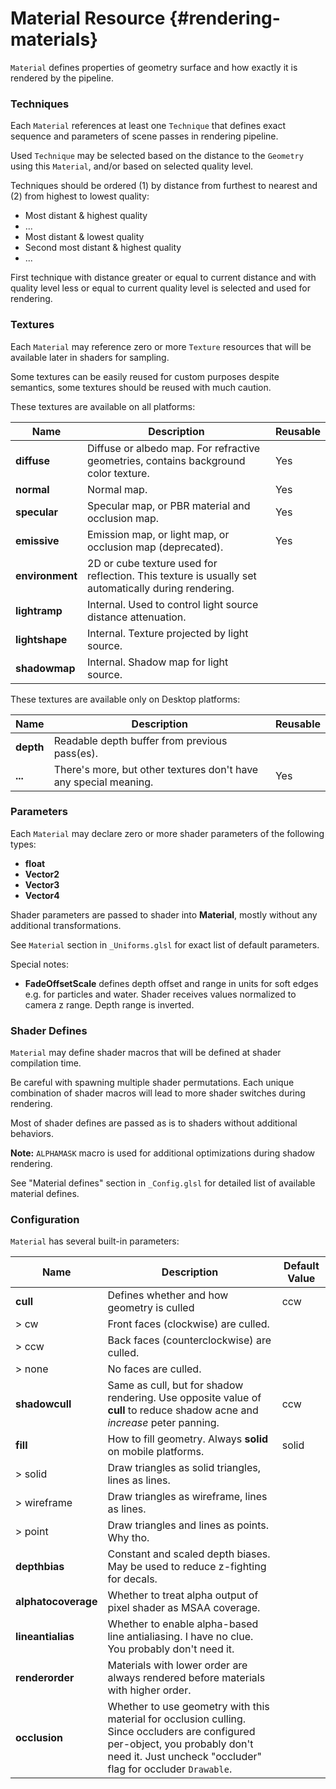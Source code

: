 Material Resource {#rendering-materials}
========================================

`Material` defines properties of geometry surface and how exactly it is rendered by the pipeline.

### Techniques

Each `Material` references at least one `Technique` that defines exact sequence and parameters of scene passes in rendering pipeline.

Used `Technique` may be selected based on the distance to the `Geometry` using this `Material`, and/or based on selected quality level.

Techniques should be ordered (1) by distance from furthest to nearest and (2) from highest to lowest quality:

- Most distant & highest quality
- ...
- Most distant & lowest quality
- Second most distant & highest quality
- ...

First technique with distance greater or equal to current distance and with quality level less or equal to current quality level is selected and used for rendering.

### Textures

Each `Material` may reference zero or more `Texture` resources that will be available later in shaders for sampling.

Some textures can be easily reused for custom purposes despite semantics, some textures should be reused with much caution.

These textures are available on all platforms:

|Name|Description|Reusable|
|-|-|-|
|**diffuse**|Diffuse or albedo map. For refractive geometries, contains background color texture.|Yes|
|**normal**|Normal map.|Yes|
|**specular**|Specular map, or PBR material and occlusion map.|Yes|
|**emissive**|Emission map, or light map, or occlusion map (deprecated).|Yes|
|**environment**|2D or cube texture used for reflection. This texture is usually set automatically during rendering.|
|**lightramp**|Internal. Used to control light source distance attenuation.||
|**lightshape**|Internal. Texture projected by light source.||
|**shadowmap**|Internal. Shadow map for light source.||

These textures are available only on Desktop platforms:

|Name|Description|Reusable|
|-|-|-|
|**depth**|Readable depth buffer from previous pass(es).||
|**...**|There's more, but other textures don't have any special meaning.|Yes|

### Parameters

Each `Material` may declare zero or more shader parameters of the following types:

- **float**
- **Vector2**
- **Vector3**
- **Vector4**

Shader parameters are passed to shader into **Material**, mostly without any additional transformations.

See `Material` section in `_Uniforms.glsl` for exact list of default parameters.

Special notes:

* **FadeOffsetScale** defines depth offset and range in units for soft edges e.g. for particles and water. Shader receives values normalized to camera z range. Depth range is inverted.

### Shader Defines

`Material` may define shader macros that will be defined at shader compilation time.

Be careful with spawning multiple shader permutations.
Each unique combination of shader macros will lead to more shader switches during rendering.

Most of shader defines are passed as is to shaders without additional behaviors.

**Note:** `ALPHAMASK` macro is used for additional optimizations during shadow rendering.

See "Material defines" section in `_Config.glsl` for detailed list of available material defines.

### Configuration

`Material` has several built-in parameters:

|Name|Description|Default Value|
|-|-|-|
|**cull**|Defines whether and how geometry is culled|ccw|
|> cw|Front faces (clockwise) are culled.||
|> ccw|Back faces (counterclockwise) are culled.||
|> none|No faces are culled.||
|**shadowcull**|Same as cull, but for shadow rendering. Use opposite value of **cull** to reduce shadow acne and *increase* peter panning.|ccw|
|**fill**|How to fill geometry. Always **solid** on mobile platforms.|solid|
|> solid|Draw triangles as solid triangles, lines as lines.||
|>&nbsp;wireframe|Draw triangles as wireframe, lines as lines.||
|> point|Draw triangles and lines as points. Why tho.||
|**depthbias**|Constant and scaled depth biases. May be used to reduce z-fighting for decals.||
|**alphatocoverage**|Whether to treat alpha output of pixel shader as MSAA coverage.||
|**lineantialias**|Whether to enable alpha-based line antialiasing. I have no clue. You probably don't need it.||
|**renderorder**|Materials with lower order are always rendered before materials with higher order.||
|**occlusion**|Whether to use geometry with this material for occlusion culling. Since occluders are configured per-object, you probably don't need it. Just uncheck "occluder" flag for occluder `Drawable`.|
